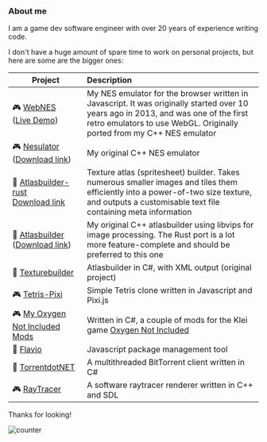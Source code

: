 ### About me

I am a game dev software engineer with over 20 years of experience writing code.

I don't have a huge amount of spare time to work on personal projects, but here are some are the bigger ones:

| Project       | Description           |
| ------------- |:----------------------|
| :video_game: [WebNES](https://github.com/peteward44/WebNES)</br>([Live Demo](http://peteward44.github.io/WebNES)) | My NES emulator for the browser written in Javascript. It was originally started over 10 years ago in 2013, and was one of the first retro emulators to use WebGL. Originally ported from my C++ NES emulator |
| :video_game: [Nesulator](https://github.com/peteward44/nesulator)</br>([Download link](https://github.com/peteward44/nesulator/releases)) | My original C++ NES emulator |
| :wrench: [Atlasbuilder-rust](https://github.com/peteward44/atlasbuilder-rust)</br>[Download link](https://github.com/peteward44/atlasbuilder-rust/releases/latest) | Texture atlas (spritesheet) builder. Takes numerous smaller images and tiles them efficiently into a power-of-two size texture, and outputs a customisable text file containing meta information |
| :wrench: [Atlasbuilder](https://github.com/peteward44/atlasbuilder)</br>([Download link](https://github.com/peteward44/atlasbuilder/releases)) | My original C++ atlasbuilder using libvips for image processing. The Rust port is a lot more feature-complete and should be preferred to this one |
| :wrench: [Texturebuilder](https://github.com/peteward44/texturebuilder) | Atlasbuilder in C#, with XML output (original project) |
| :video_game: [Tetris-Pixi](https://github.com/peteward44/tetris-pixi) | Simple Tetris clone written in Javascript and Pixi.js |
| :video_game: [My Oxygen Not Included Mods](https://github.com/peteward44/ONIMods) | Written in C#, a couple of mods for the Klei game [Oxygen Not Included](https://www.klei.com/games/oxygen-not-included) |
| :wrench: [Flavio](https://github.com/peteward44/flavio) | Javascript package management tool |
| :wrench: [TorrentdotNET](https://github.com/peteward44/torrent.net) | A multithreaded BitTorrent client written in C# |
| :video_game: [RayTracer](https://github.com/peteward44/raytracer) | A software raytracer renderer written in C++ and SDL |


Thanks for looking!

![counter](https://ennzc7mkk0m2t0s.m.pipedream.net)
